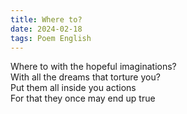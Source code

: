 ```yaml
---
title: Where to?
date: 2024-02-18
tags: Poem English
---
```


Where to with the hopeful imaginations? <br>
With all the dreams that torture you? <br>
Put them all inside you actions <br>
For that they once may end up true <br>
